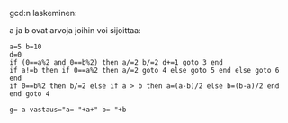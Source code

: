 gcd:n laskeminen:

a ja b ovat arvoja joihin voi sijoittaa:

```
a=5 b=10
d=0
if (0==a%2 and 0==b%2) then a/=2 b/=2 d+=1 goto 3 end
if a!=b then if 0==a%2 then a/=2 goto 4 else goto 5 end else goto 6 end
if 0==b%2 then b/=2 else if a > b then a=(a-b)/2 else b=(b-a)/2 end end goto 4

g= a vastaus="a= "+a+" b= "+b
```
